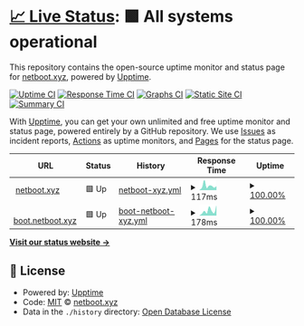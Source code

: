 # [📈 Live Status](https://status.netboot.xyz): <!--live status--> **🟩 All systems operational**

This repository contains the open-source uptime monitor and status page for [netboot.xyz](https://netboot.xyz), powered by [Upptime](https://github.com/upptime/upptime).

[![Uptime CI](https://github.com/netbootxyz/status/workflows/Uptime%20CI/badge.svg)](https://github.com/netbootxyz/status/actions?query=workflow%3A%22Uptime+CI%22)
[![Response Time CI](https://github.com/netbootxyz/status/workflows/Response%20Time%20CI/badge.svg)](https://github.com/netbootxyz/status/actions?query=workflow%3A%22Response+Time+CI%22)
[![Graphs CI](https://github.com/netbootxyz/status/workflows/Graphs%20CI/badge.svg)](https://github.com/netbootxyz/status/actions?query=workflow%3A%22Graphs+CI%22)
[![Static Site CI](https://github.com/netbootxyz/status/workflows/Static%20Site%20CI/badge.svg)](https://github.com/netbootxyz/status/actions?query=workflow%3A%22Static+Site+CI%22)
[![Summary CI](https://github.com/netbootxyz/status/workflows/Summary%20CI/badge.svg)](https://github.com/netbootxyz/status/actions?query=workflow%3A%22Summary+CI%22)

With [Upptime](https://upptime.js.org), you can get your own unlimited and free uptime monitor and status page, powered entirely by a GitHub repository. We use [Issues](https://github.com/netbootxyz/status/issues) as incident reports, [Actions](https://github.com/netbootxyz/status/actions) as uptime monitors, and [Pages](https://status.netboot.xyz) for the status page.

<!--start: status pages-->
<!-- This summary is generated by Upptime (https://github.com/upptime/upptime) -->
<!-- Do not edit this manually, your changes will be overwritten -->
<!-- prettier-ignore -->
| URL | Status | History | Response Time | Uptime |
| --- | ------ | ------- | ------------- | ------ |
| <img alt="" src="https://icons.duckduckgo.com/ip3/netboot.xyz.ico" height="13"> [netboot.xyz](https://netboot.xyz) | 🟩 Up | [netboot-xyz.yml](https://github.com/netbootxyz/status/commits/HEAD/history/netboot-xyz.yml) | <details><summary><img alt="Response time graph" src="./graphs/netboot-xyz/response-time-week.png" height="20"> 117ms</summary><br><a href="https://status.netboot.xyz/history/netboot-xyz"><img alt="Response time 111" src="https://img.shields.io/endpoint?url=https%3A%2F%2Fraw.githubusercontent.com%2Fnetbootxyz%2Fstatus%2FHEAD%2Fapi%2Fnetboot-xyz%2Fresponse-time.json"></a><br><a href="https://status.netboot.xyz/history/netboot-xyz"><img alt="24-hour response time 233" src="https://img.shields.io/endpoint?url=https%3A%2F%2Fraw.githubusercontent.com%2Fnetbootxyz%2Fstatus%2FHEAD%2Fapi%2Fnetboot-xyz%2Fresponse-time-day.json"></a><br><a href="https://status.netboot.xyz/history/netboot-xyz"><img alt="7-day response time 117" src="https://img.shields.io/endpoint?url=https%3A%2F%2Fraw.githubusercontent.com%2Fnetbootxyz%2Fstatus%2FHEAD%2Fapi%2Fnetboot-xyz%2Fresponse-time-week.json"></a><br><a href="https://status.netboot.xyz/history/netboot-xyz"><img alt="30-day response time 92" src="https://img.shields.io/endpoint?url=https%3A%2F%2Fraw.githubusercontent.com%2Fnetbootxyz%2Fstatus%2FHEAD%2Fapi%2Fnetboot-xyz%2Fresponse-time-month.json"></a><br><a href="https://status.netboot.xyz/history/netboot-xyz"><img alt="1-year response time 112" src="https://img.shields.io/endpoint?url=https%3A%2F%2Fraw.githubusercontent.com%2Fnetbootxyz%2Fstatus%2FHEAD%2Fapi%2Fnetboot-xyz%2Fresponse-time-year.json"></a></details> | <details><summary><a href="https://status.netboot.xyz/history/netboot-xyz">100.00%</a></summary><a href="https://status.netboot.xyz/history/netboot-xyz"><img alt="All-time uptime 100.00%" src="https://img.shields.io/endpoint?url=https%3A%2F%2Fraw.githubusercontent.com%2Fnetbootxyz%2Fstatus%2FHEAD%2Fapi%2Fnetboot-xyz%2Fuptime.json"></a><br><a href="https://status.netboot.xyz/history/netboot-xyz"><img alt="24-hour uptime 100.00%" src="https://img.shields.io/endpoint?url=https%3A%2F%2Fraw.githubusercontent.com%2Fnetbootxyz%2Fstatus%2FHEAD%2Fapi%2Fnetboot-xyz%2Fuptime-day.json"></a><br><a href="https://status.netboot.xyz/history/netboot-xyz"><img alt="7-day uptime 100.00%" src="https://img.shields.io/endpoint?url=https%3A%2F%2Fraw.githubusercontent.com%2Fnetbootxyz%2Fstatus%2FHEAD%2Fapi%2Fnetboot-xyz%2Fuptime-week.json"></a><br><a href="https://status.netboot.xyz/history/netboot-xyz"><img alt="30-day uptime 100.00%" src="https://img.shields.io/endpoint?url=https%3A%2F%2Fraw.githubusercontent.com%2Fnetbootxyz%2Fstatus%2FHEAD%2Fapi%2Fnetboot-xyz%2Fuptime-month.json"></a><br><a href="https://status.netboot.xyz/history/netboot-xyz"><img alt="1-year uptime 100.00%" src="https://img.shields.io/endpoint?url=https%3A%2F%2Fraw.githubusercontent.com%2Fnetbootxyz%2Fstatus%2FHEAD%2Fapi%2Fnetboot-xyz%2Fuptime-year.json"></a></details>
| <img alt="" src="https://icons.duckduckgo.com/ip3/boot.netboot.xyz.ico" height="13"> [boot.netboot.xyz](https://boot.netboot.xyz) | 🟩 Up | [boot-netboot-xyz.yml](https://github.com/netbootxyz/status/commits/HEAD/history/boot-netboot-xyz.yml) | <details><summary><img alt="Response time graph" src="./graphs/boot-netboot-xyz/response-time-week.png" height="20"> 178ms</summary><br><a href="https://status.netboot.xyz/history/boot-netboot-xyz"><img alt="Response time 140" src="https://img.shields.io/endpoint?url=https%3A%2F%2Fraw.githubusercontent.com%2Fnetbootxyz%2Fstatus%2FHEAD%2Fapi%2Fboot-netboot-xyz%2Fresponse-time.json"></a><br><a href="https://status.netboot.xyz/history/boot-netboot-xyz"><img alt="24-hour response time 97" src="https://img.shields.io/endpoint?url=https%3A%2F%2Fraw.githubusercontent.com%2Fnetbootxyz%2Fstatus%2FHEAD%2Fapi%2Fboot-netboot-xyz%2Fresponse-time-day.json"></a><br><a href="https://status.netboot.xyz/history/boot-netboot-xyz"><img alt="7-day response time 178" src="https://img.shields.io/endpoint?url=https%3A%2F%2Fraw.githubusercontent.com%2Fnetbootxyz%2Fstatus%2FHEAD%2Fapi%2Fboot-netboot-xyz%2Fresponse-time-week.json"></a><br><a href="https://status.netboot.xyz/history/boot-netboot-xyz"><img alt="30-day response time 127" src="https://img.shields.io/endpoint?url=https%3A%2F%2Fraw.githubusercontent.com%2Fnetbootxyz%2Fstatus%2FHEAD%2Fapi%2Fboot-netboot-xyz%2Fresponse-time-month.json"></a><br><a href="https://status.netboot.xyz/history/boot-netboot-xyz"><img alt="1-year response time 141" src="https://img.shields.io/endpoint?url=https%3A%2F%2Fraw.githubusercontent.com%2Fnetbootxyz%2Fstatus%2FHEAD%2Fapi%2Fboot-netboot-xyz%2Fresponse-time-year.json"></a></details> | <details><summary><a href="https://status.netboot.xyz/history/boot-netboot-xyz">100.00%</a></summary><a href="https://status.netboot.xyz/history/boot-netboot-xyz"><img alt="All-time uptime 100.00%" src="https://img.shields.io/endpoint?url=https%3A%2F%2Fraw.githubusercontent.com%2Fnetbootxyz%2Fstatus%2FHEAD%2Fapi%2Fboot-netboot-xyz%2Fuptime.json"></a><br><a href="https://status.netboot.xyz/history/boot-netboot-xyz"><img alt="24-hour uptime 100.00%" src="https://img.shields.io/endpoint?url=https%3A%2F%2Fraw.githubusercontent.com%2Fnetbootxyz%2Fstatus%2FHEAD%2Fapi%2Fboot-netboot-xyz%2Fuptime-day.json"></a><br><a href="https://status.netboot.xyz/history/boot-netboot-xyz"><img alt="7-day uptime 100.00%" src="https://img.shields.io/endpoint?url=https%3A%2F%2Fraw.githubusercontent.com%2Fnetbootxyz%2Fstatus%2FHEAD%2Fapi%2Fboot-netboot-xyz%2Fuptime-week.json"></a><br><a href="https://status.netboot.xyz/history/boot-netboot-xyz"><img alt="30-day uptime 100.00%" src="https://img.shields.io/endpoint?url=https%3A%2F%2Fraw.githubusercontent.com%2Fnetbootxyz%2Fstatus%2FHEAD%2Fapi%2Fboot-netboot-xyz%2Fuptime-month.json"></a><br><a href="https://status.netboot.xyz/history/boot-netboot-xyz"><img alt="1-year uptime 100.00%" src="https://img.shields.io/endpoint?url=https%3A%2F%2Fraw.githubusercontent.com%2Fnetbootxyz%2Fstatus%2FHEAD%2Fapi%2Fboot-netboot-xyz%2Fuptime-year.json"></a></details>

<!--end: status pages-->

[**Visit our status website →**](https://status.netboot.xyz)

## 📄 License

- Powered by: [Upptime](https://github.com/upptime/upptime)
- Code: [MIT](./LICENSE) © [netboot.xyz](https://netboot.xyz)
- Data in the `./history` directory: [Open Database License](https://opendatacommons.org/licenses/odbl/1-0/)
